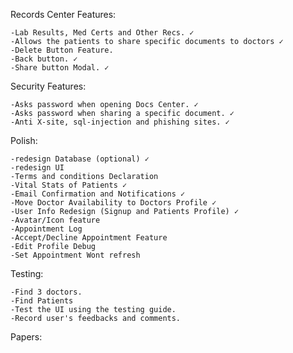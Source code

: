 Records Center Features:

	-Lab Results, Med Certs and Other Recs. ✓
	-Allows the patients to share specific documents to doctors ✓
	-Delete Button Feature.
	-Back button. ✓
	-Share button Modal. ✓

Security Features:

	-Asks password when opening Docs Center. ✓
	-Asks password when sharing a specific document. ✓
	-Anti X-site, sql-injection and phishing sites. ✓

Polish:

	-redesign Database (optional) ✓
	-redesign UI
	-Terms and conditions Declaration
	-Vital Stats of Patients ✓
	-Email Confirmation and Notifications ✓
	-Move Doctor Availability to Doctors Profile ✓
	-User Info Redesign (Signup and Patients Profile) ✓
	-Avatar/Icon feature
	-Appointment Log
	-Accept/Decline Appointment Feature
	-Edit Profile Debug
	-Set Appointment Wont refresh

Testing:

	-Find 3 doctors.
	-Find Patients
	-Test the UI using the testing guide.
	-Record user's feedbacks and comments.
  
Papers:
